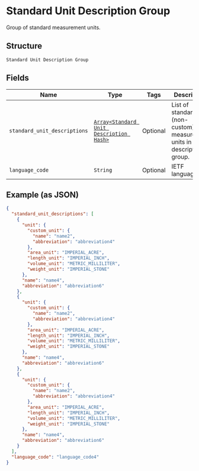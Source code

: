 
# Standard Unit Description Group

Group of standard measurement units.

## Structure

`Standard Unit Description Group`

## Fields

| Name | Type | Tags | Description |
|  --- | --- | --- | --- |
| `standard_unit_descriptions` | [`Array<Standard Unit Description Hash>`](../../doc/models/standard-unit-description.md) | Optional | List of standard (non-custom) measurement units in this description group. |
| `language_code` | `String` | Optional | IETF language tag. |

## Example (as JSON)

```json
{
  "standard_unit_descriptions": [
    {
      "unit": {
        "custom_unit": {
          "name": "name2",
          "abbreviation": "abbreviation4"
        },
        "area_unit": "IMPERIAL_ACRE",
        "length_unit": "IMPERIAL_INCH",
        "volume_unit": "METRIC_MILLILITER",
        "weight_unit": "IMPERIAL_STONE"
      },
      "name": "name4",
      "abbreviation": "abbreviation6"
    },
    {
      "unit": {
        "custom_unit": {
          "name": "name2",
          "abbreviation": "abbreviation4"
        },
        "area_unit": "IMPERIAL_ACRE",
        "length_unit": "IMPERIAL_INCH",
        "volume_unit": "METRIC_MILLILITER",
        "weight_unit": "IMPERIAL_STONE"
      },
      "name": "name4",
      "abbreviation": "abbreviation6"
    },
    {
      "unit": {
        "custom_unit": {
          "name": "name2",
          "abbreviation": "abbreviation4"
        },
        "area_unit": "IMPERIAL_ACRE",
        "length_unit": "IMPERIAL_INCH",
        "volume_unit": "METRIC_MILLILITER",
        "weight_unit": "IMPERIAL_STONE"
      },
      "name": "name4",
      "abbreviation": "abbreviation6"
    }
  ],
  "language_code": "language_code4"
}
```

